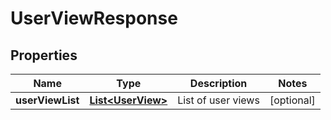 
# UserViewResponse

## Properties
Name | Type | Description | Notes
------------ | ------------- | ------------- | -------------
**userViewList** | [**List&lt;UserView&gt;**](UserView.md) | List of user views |  [optional]



